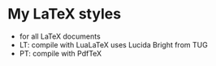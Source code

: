 # My LaTeX styles

- for all LaTeX documents
- LT: compile with LuaLaTeX
  uses Lucida Bright from TUG
- PT: compile with PdfTeX
